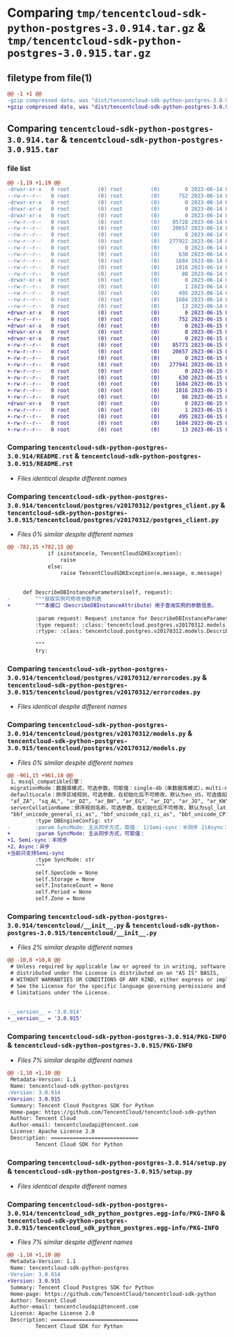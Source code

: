 # Comparing `tmp/tencentcloud-sdk-python-postgres-3.0.914.tar.gz` & `tmp/tencentcloud-sdk-python-postgres-3.0.915.tar.gz`

## filetype from file(1)

```diff
@@ -1 +1 @@
-gzip compressed data, was "dist/tencentcloud-sdk-python-postgres-3.0.914.tar", last modified: Wed Jun 14 00:31:44 2023, max compression
+gzip compressed data, was "dist/tencentcloud-sdk-python-postgres-3.0.915.tar", last modified: Thu Jun 15 00:31:02 2023, max compression
```

## Comparing `tencentcloud-sdk-python-postgres-3.0.914.tar` & `tencentcloud-sdk-python-postgres-3.0.915.tar`

### file list

```diff
@@ -1,19 +1,19 @@
-drwxr-xr-x   0 root         (0) root         (0)        0 2023-06-14 00:31:44.000000 tencentcloud-sdk-python-postgres-3.0.914/
--rw-r--r--   0 root         (0) root         (0)      752 2023-06-14 00:31:44.000000 tencentcloud-sdk-python-postgres-3.0.914/README.rst
-drwxr-xr-x   0 root         (0) root         (0)        0 2023-06-14 00:31:44.000000 tencentcloud-sdk-python-postgres-3.0.914/tencentcloud/
-drwxr-xr-x   0 root         (0) root         (0)        0 2023-06-14 00:31:44.000000 tencentcloud-sdk-python-postgres-3.0.914/tencentcloud/postgres/
-drwxr-xr-x   0 root         (0) root         (0)        0 2023-06-14 00:31:44.000000 tencentcloud-sdk-python-postgres-3.0.914/tencentcloud/postgres/v20170312/
--rw-r--r--   0 root         (0) root         (0)    85728 2023-06-14 00:31:44.000000 tencentcloud-sdk-python-postgres-3.0.914/tencentcloud/postgres/v20170312/postgres_client.py
--rw-r--r--   0 root         (0) root         (0)    20657 2023-06-14 00:31:44.000000 tencentcloud-sdk-python-postgres-3.0.914/tencentcloud/postgres/v20170312/errorcodes.py
--rw-r--r--   0 root         (0) root         (0)        0 2023-06-14 00:31:44.000000 tencentcloud-sdk-python-postgres-3.0.914/tencentcloud/postgres/v20170312/__init__.py
--rw-r--r--   0 root         (0) root         (0)   277922 2023-06-14 00:31:44.000000 tencentcloud-sdk-python-postgres-3.0.914/tencentcloud/postgres/v20170312/models.py
--rw-r--r--   0 root         (0) root         (0)        0 2023-06-14 00:31:44.000000 tencentcloud-sdk-python-postgres-3.0.914/tencentcloud/postgres/__init__.py
--rw-r--r--   0 root         (0) root         (0)      630 2023-06-14 00:31:44.000000 tencentcloud-sdk-python-postgres-3.0.914/tencentcloud/__init__.py
--rw-r--r--   0 root         (0) root         (0)     1684 2023-06-14 00:31:44.000000 tencentcloud-sdk-python-postgres-3.0.914/PKG-INFO
--rw-r--r--   0 root         (0) root         (0)     1016 2023-06-14 00:31:44.000000 tencentcloud-sdk-python-postgres-3.0.914/setup.py
--rw-r--r--   0 root         (0) root         (0)       88 2023-06-14 00:31:44.000000 tencentcloud-sdk-python-postgres-3.0.914/setup.cfg
-drwxr-xr-x   0 root         (0) root         (0)        0 2023-06-14 00:31:44.000000 tencentcloud-sdk-python-postgres-3.0.914/tencentcloud_sdk_python_postgres.egg-info/
--rw-r--r--   0 root         (0) root         (0)        1 2023-06-14 00:31:44.000000 tencentcloud-sdk-python-postgres-3.0.914/tencentcloud_sdk_python_postgres.egg-info/dependency_links.txt
--rw-r--r--   0 root         (0) root         (0)      495 2023-06-14 00:31:44.000000 tencentcloud-sdk-python-postgres-3.0.914/tencentcloud_sdk_python_postgres.egg-info/SOURCES.txt
--rw-r--r--   0 root         (0) root         (0)     1684 2023-06-14 00:31:44.000000 tencentcloud-sdk-python-postgres-3.0.914/tencentcloud_sdk_python_postgres.egg-info/PKG-INFO
--rw-r--r--   0 root         (0) root         (0)       13 2023-06-14 00:31:44.000000 tencentcloud-sdk-python-postgres-3.0.914/tencentcloud_sdk_python_postgres.egg-info/top_level.txt
+drwxr-xr-x   0 root         (0) root         (0)        0 2023-06-15 00:31:02.000000 tencentcloud-sdk-python-postgres-3.0.915/
+-rw-r--r--   0 root         (0) root         (0)      752 2023-06-15 00:31:02.000000 tencentcloud-sdk-python-postgres-3.0.915/README.rst
+drwxr-xr-x   0 root         (0) root         (0)        0 2023-06-15 00:31:02.000000 tencentcloud-sdk-python-postgres-3.0.915/tencentcloud/
+drwxr-xr-x   0 root         (0) root         (0)        0 2023-06-15 00:31:02.000000 tencentcloud-sdk-python-postgres-3.0.915/tencentcloud/postgres/
+drwxr-xr-x   0 root         (0) root         (0)        0 2023-06-15 00:31:02.000000 tencentcloud-sdk-python-postgres-3.0.915/tencentcloud/postgres/v20170312/
+-rw-r--r--   0 root         (0) root         (0)    85773 2023-06-15 00:31:02.000000 tencentcloud-sdk-python-postgres-3.0.915/tencentcloud/postgres/v20170312/postgres_client.py
+-rw-r--r--   0 root         (0) root         (0)    20657 2023-06-15 00:31:02.000000 tencentcloud-sdk-python-postgres-3.0.915/tencentcloud/postgres/v20170312/errorcodes.py
+-rw-r--r--   0 root         (0) root         (0)        0 2023-06-15 00:31:02.000000 tencentcloud-sdk-python-postgres-3.0.915/tencentcloud/postgres/v20170312/__init__.py
+-rw-r--r--   0 root         (0) root         (0)   277941 2023-06-15 00:31:02.000000 tencentcloud-sdk-python-postgres-3.0.915/tencentcloud/postgres/v20170312/models.py
+-rw-r--r--   0 root         (0) root         (0)        0 2023-06-15 00:31:02.000000 tencentcloud-sdk-python-postgres-3.0.915/tencentcloud/postgres/__init__.py
+-rw-r--r--   0 root         (0) root         (0)      630 2023-06-15 00:31:02.000000 tencentcloud-sdk-python-postgres-3.0.915/tencentcloud/__init__.py
+-rw-r--r--   0 root         (0) root         (0)     1684 2023-06-15 00:31:02.000000 tencentcloud-sdk-python-postgres-3.0.915/PKG-INFO
+-rw-r--r--   0 root         (0) root         (0)     1016 2023-06-15 00:31:02.000000 tencentcloud-sdk-python-postgres-3.0.915/setup.py
+-rw-r--r--   0 root         (0) root         (0)       88 2023-06-15 00:31:02.000000 tencentcloud-sdk-python-postgres-3.0.915/setup.cfg
+drwxr-xr-x   0 root         (0) root         (0)        0 2023-06-15 00:31:02.000000 tencentcloud-sdk-python-postgres-3.0.915/tencentcloud_sdk_python_postgres.egg-info/
+-rw-r--r--   0 root         (0) root         (0)        1 2023-06-15 00:31:02.000000 tencentcloud-sdk-python-postgres-3.0.915/tencentcloud_sdk_python_postgres.egg-info/dependency_links.txt
+-rw-r--r--   0 root         (0) root         (0)      495 2023-06-15 00:31:02.000000 tencentcloud-sdk-python-postgres-3.0.915/tencentcloud_sdk_python_postgres.egg-info/SOURCES.txt
+-rw-r--r--   0 root         (0) root         (0)     1684 2023-06-15 00:31:02.000000 tencentcloud-sdk-python-postgres-3.0.915/tencentcloud_sdk_python_postgres.egg-info/PKG-INFO
+-rw-r--r--   0 root         (0) root         (0)       13 2023-06-15 00:31:02.000000 tencentcloud-sdk-python-postgres-3.0.915/tencentcloud_sdk_python_postgres.egg-info/top_level.txt
```

### Comparing `tencentcloud-sdk-python-postgres-3.0.914/README.rst` & `tencentcloud-sdk-python-postgres-3.0.915/README.rst`

 * *Files identical despite different names*

### Comparing `tencentcloud-sdk-python-postgres-3.0.914/tencentcloud/postgres/v20170312/postgres_client.py` & `tencentcloud-sdk-python-postgres-3.0.915/tencentcloud/postgres/v20170312/postgres_client.py`

 * *Files 0% similar despite different names*

```diff
@@ -782,15 +782,15 @@
             if isinstance(e, TencentCloudSDKException):
                 raise
             else:
                 raise TencentCloudSDKException(e.message, e.message)
 
 
     def DescribeDBInstanceParameters(self, request):
-        """获取实例可修改参数列表
+        """本接口（DescribeDBInstanceAttribute）用于查询实例的参数信息。
 
         :param request: Request instance for DescribeDBInstanceParameters.
         :type request: :class:`tencentcloud.postgres.v20170312.models.DescribeDBInstanceParametersRequest`
         :rtype: :class:`tencentcloud.postgres.v20170312.models.DescribeDBInstanceParametersResponse`
 
         """
         try:
```

### Comparing `tencentcloud-sdk-python-postgres-3.0.914/tencentcloud/postgres/v20170312/errorcodes.py` & `tencentcloud-sdk-python-postgres-3.0.915/tencentcloud/postgres/v20170312/errorcodes.py`

 * *Files identical despite different names*

### Comparing `tencentcloud-sdk-python-postgres-3.0.914/tencentcloud/postgres/v20170312/models.py` & `tencentcloud-sdk-python-postgres-3.0.915/tencentcloud/postgres/v20170312/models.py`

 * *Files 0% similar despite different names*

```diff
@@ -961,15 +961,18 @@
 1、mssql_compatible引擎：
 migrationMode：数据库模式，可选参数，可取值：single-db（单数据库模式），multi-db（多数据库模式）。默认为single-db。
 defaultLocale：排序区域规则，可选参数，在初始化后不可修改，默认为en_US，可选值如下：
 "af_ZA", "sq_AL", "ar_DZ", "ar_BH", "ar_EG", "ar_IQ", "ar_JO", "ar_KW", "ar_LB", "ar_LY", "ar_MA", "ar_OM", "ar_QA", "ar_SA", "ar_SY", "ar_TN", "ar_AE", "ar_YE", "hy_AM", "az_Cyrl_AZ", "az_Latn_AZ", "eu_ES", "be_BY", "bg_BG", "ca_ES", "zh_HK", "zh_MO", "zh_CN", "zh_SG", "zh_TW", "hr_HR", "cs_CZ", "da_DK", "nl_BE", "nl_NL", "en_AU", "en_BZ", "en_CA", "en_IE", "en_JM", "en_NZ", "en_PH", "en_ZA", "en_TT", "en_GB", "en_US", "en_ZW", "et_EE", "fo_FO", "fa_IR", "fi_FI", "fr_BE", "fr_CA", "fr_FR", "fr_LU", "fr_MC", "fr_CH", "mk_MK", "ka_GE", "de_AT", "de_DE", "de_LI", "de_LU", "de_CH", "el_GR", "gu_IN", "he_IL", "hi_IN", "hu_HU", "is_IS", "id_ID", "it_IT", "it_CH", "ja_JP", "kn_IN", "kok_IN", "ko_KR", "ky_KG", "lv_LV", "lt_LT", "ms_BN", "ms_MY", "mr_IN", "mn_MN", "nb_NO", "nn_NO", "pl_PL", "pt_BR", "pt_PT", "pa_IN", "ro_RO", "ru_RU", "sa_IN", "sr_Cyrl_RS", "sr_Latn_RS", "sk_SK", "sl_SI", "es_AR", "es_BO", "es_CL", "es_CO", "es_CR", "es_DO", "es_EC", "es_SV", "es_GT", "es_HN", "es_MX", "es_NI", "es_PA", "es_PY","es_PE", "es_PR", "es_ES", "es_TRADITIONAL", "es_UY", "es_VE", "sw_KE", "sv_FI", "sv_SE", "tt_RU", "te_IN", "th_TH", "tr_TR", "uk_UA", "ur_IN", "ur_PK", "uz_Cyrl_UZ", "uz_Latn_UZ", "vi_VN"。
 serverCollationName：排序规则名称，可选参数，在初始化后不可修改，默认为sql_latin1_general_cp1_ci_as，可选值如下：
 "bbf_unicode_general_ci_as", "bbf_unicode_cp1_ci_as", "bbf_unicode_CP1250_ci_as", "bbf_unicode_CP1251_ci_as", "bbf_unicode_cp1253_ci_as", "bbf_unicode_cp1254_ci_as", "bbf_unicode_cp1255_ci_as", "bbf_unicode_cp1256_ci_as", "bbf_unicode_cp1257_ci_as", "bbf_unicode_cp1258_ci_as", "bbf_unicode_cp874_ci_as", "sql_latin1_general_cp1250_ci_as", "sql_latin1_general_cp1251_ci_as", "sql_latin1_general_cp1_ci_as", "sql_latin1_general_cp1253_ci_as", "sql_latin1_general_cp1254_ci_as", "sql_latin1_general_cp1255_ci_as","sql_latin1_general_cp1256_ci_as", "sql_latin1_general_cp1257_ci_as", "sql_latin1_general_cp1258_ci_as", "chinese_prc_ci_as", "cyrillic_general_ci_as", "finnish_swedish_ci_as", "french_ci_as", "japanese_ci_as", "korean_wansung_ci_as", "latin1_general_ci_as", "modern_spanish_ci_as", "polish_ci_as", "thai_ci_as", "traditional_spanish_ci_as", "turkish_ci_as", "ukrainian_ci_as", "vietnamese_ci_as"。
         :type DBEngineConfig: str
-        :param SyncMode: 主从同步方式，取值： 1)Semi-sync：半同步 2)Async：异步 默认为Async
+        :param SyncMode: 主从同步方式，可取值： 
+1、Semi-sync：半同步
+2、Async：异步 
+当前只支持Semi-sync
         :type SyncMode: str
         """
         self.SpecCode = None
         self.Storage = None
         self.InstanceCount = None
         self.Period = None
         self.Zone = None
```

### Comparing `tencentcloud-sdk-python-postgres-3.0.914/tencentcloud/__init__.py` & `tencentcloud-sdk-python-postgres-3.0.915/tencentcloud/__init__.py`

 * *Files 2% similar despite different names*

```diff
@@ -10,8 +10,8 @@
 # Unless required by applicable law or agreed to in writing, software
 # distributed under the License is distributed on an "AS IS" BASIS,
 # WITHOUT WARRANTIES OR CONDITIONS OF ANY KIND, either express or implied.
 # See the License for the specific language governing permissions and
 # limitations under the License.
 
 
-__version__ = '3.0.914'
+__version__ = '3.0.915'
```

### Comparing `tencentcloud-sdk-python-postgres-3.0.914/PKG-INFO` & `tencentcloud-sdk-python-postgres-3.0.915/PKG-INFO`

 * *Files 7% similar despite different names*

```diff
@@ -1,10 +1,10 @@
 Metadata-Version: 1.1
 Name: tencentcloud-sdk-python-postgres
-Version: 3.0.914
+Version: 3.0.915
 Summary: Tencent Cloud Postgres SDK for Python
 Home-page: https://github.com/TencentCloud/tencentcloud-sdk-python
 Author: Tencent Cloud
 Author-email: tencentcloudapi@tencent.com
 License: Apache License 2.0
 Description: ============================
         Tencent Cloud SDK for Python
```

### Comparing `tencentcloud-sdk-python-postgres-3.0.914/setup.py` & `tencentcloud-sdk-python-postgres-3.0.915/setup.py`

 * *Files identical despite different names*

### Comparing `tencentcloud-sdk-python-postgres-3.0.914/tencentcloud_sdk_python_postgres.egg-info/PKG-INFO` & `tencentcloud-sdk-python-postgres-3.0.915/tencentcloud_sdk_python_postgres.egg-info/PKG-INFO`

 * *Files 7% similar despite different names*

```diff
@@ -1,10 +1,10 @@
 Metadata-Version: 1.1
 Name: tencentcloud-sdk-python-postgres
-Version: 3.0.914
+Version: 3.0.915
 Summary: Tencent Cloud Postgres SDK for Python
 Home-page: https://github.com/TencentCloud/tencentcloud-sdk-python
 Author: Tencent Cloud
 Author-email: tencentcloudapi@tencent.com
 License: Apache License 2.0
 Description: ============================
         Tencent Cloud SDK for Python
```

